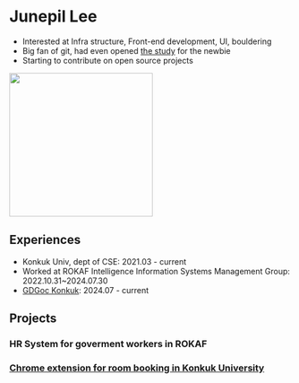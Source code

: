 # Junepil Lee

- Interested at Infra structure, Front-end development, UI, bouldering
- Big fan of git, had even opened [the study](https://github.com/gdsc-konkuk/24-25-git-study) for the newbie
- Starting to contribute on open source projects

<img style="height:256px; display: block;" src="https://github-readme-stats.vercel.app/api/top-langs/?username=junepil&layout=compact&theme=nord&hide_border=true" />

## Experiences
- Konkuk Univ, dept of CSE: 2021.03 - current
- Worked at ROKAF Intelligence Information Systems Management Group: 2022.10.31~2024.07.30
- [GDGoc Konkuk](): 2024.07 - current

## Projects
### HR System for goverment workers in ROKAF
### [Chrome extension for room booking in Konkuk University](https://github.com/junepil/kuick)

